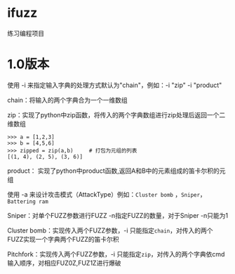 # ifuzz

练习编程项目

# 1.0版本

使用 -i 来指定输入字典的处理方式默认为"chain"，例如：-i "zip" -i "product"

chain：将输入的两个字典合为一个一维数组

zip：实现了python中zip函数，将传入的两个字典数组进行zip处理后返回一个二维数组

```
>>> a = [1,2,3]
>>> b = [4,5,6]
>>> zipped = zip(a,b)     # 打包为元组的列表
[(1, 4), (2, 5), (3, 6)]
```

product： 实现了python中product函数,返回A和B中的元素组成的笛卡尔积的元组

使用 -a 来设计攻击模式（AttackType）例如：`Cluster bomb` ，`Sniper`，`Battering ram`

Sniper：对单个FUZZ参数进行FUZZ -n指定FUZZ的数量，对于Sniper -n只能为1

Cluster bomb：实现传入两个FUZZ参数，-i 只能指定`chain`，对传入的两个FUZZ实现一个字典两个FUZZ的笛卡尔积

Pitchfork：实现传入两个FUZZ参数，-i 只能指定`zip`，对传入的两个字典依cmd输入顺序，对相应FUZ0Z,FUZ1Z进行爆破

